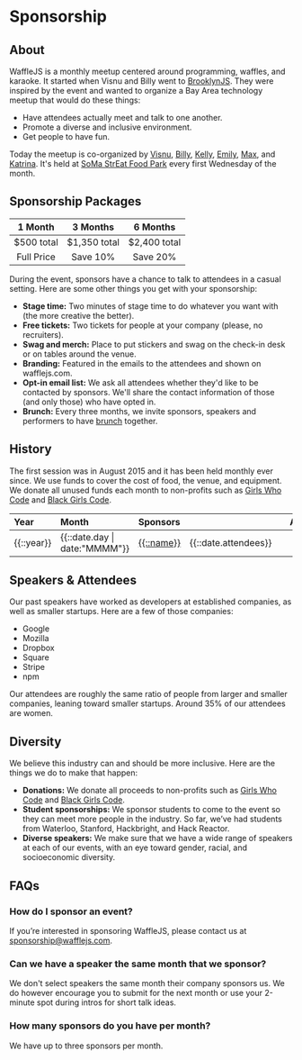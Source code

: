 Sponsorship
===========
<title>· Sponsorship</title>

About
-----
WaffleJS is a monthly meetup centered around programming, waffles, and karaoke.
It started when Visnu and Billy went to [BrooklynJS][brooklynjs]. They were inspired by
the event and wanted to organize a Bay Area technology meetup that would do
these things:

- Have attendees actually meet and talk to one another.
- Promote a diverse and inclusive environment.
- Get people to have fun.

Today the meetup is co-organized by [Visnu][@visnup], [Billy][@billyroh], [Kelly][@kng], [Emily][@nexxylove], [Max][@chromakode], and [Katrina][@kuychaco].
It's held at [SoMa StrEat Food Park][map] every first Wednesday of the month.

Sponsorship Packages
--------------------
1 Month      | 3 Months     | 6 Months
:-----------:|:------------:|:------------:
$500 total   | $1,350 total | $2,400 total
Full Price   | Save 10%     | Save 20%

During the event, sponsors have a chance to talk to attendees in a casual
setting. Here are some other things you get with your sponsorship:

- **Stage time:**
  Two minutes of stage time to do whatever you want with (the more creative the
  better).
- **Free tickets:**
  Two tickets for people at your company (please, no recruiters).
- **Swag and merch:**
  Place to put stickers and swag on the check-in desk or on tables around the
  venue.
- **Branding:**
  Featured in the emails to the attendees and shown on wafflejs.com.
- **Opt-in email list:**
  We ask all attendees whether they'd like to be contacted by sponsors. We'll
  share the contact information of those (and only those) who have opted in.
- **Brunch:**
  Every three months, we invite sponsors, speakers and performers to have
  [brunch][brunch] together.

History
-------
The first session was in August 2015 and it has been held monthly ever since.
We use funds to cover the cost of food, the venue, and equipment. We donate
all unused funds each month to non-profits such as [Girls Who Code][girlswhocode] and
[Black Girls Code][blackgirlscode].

<table>
  <thead>
    <tr>
      <th style="text-align:left">Year</th>
      <th style="text-align:left">Month</th>
      <th style="text-align:left">Sponsors</th>
      <th style="text-align:left"></th>
      <th style="text-align:left"></th>
      <th style="text-align:right">Attendees</th>
    </tr>
  </thead>
  <tbody ng-repeat="(year, months) in calendar">
    <tr ng-repeat="date in months">
      <td><span ng-show="$first">{{::year}}</span></td>
      <td><a ui-sref="index({day: date.day})">{{::date.day | date:"MMMM"}}</a></td>
      <td ng-repeat="index in [0, 1, 2]">
        <span ng-if="date.sponsors.length >= (index + 1)" ng-repeat="(name, url) in date.sponsors[index]">
          <a href="{{::url}}">{{::name}}</a>
        </span>
      </td>
      <td style="text-align:right">{{::date.attendees}}</td>
    </tr>
  </tbody>
</table>

Speakers & Attendees
--------------------
Our past speakers have worked as developers at established companies, as well
as smaller startups. Here are a few of those companies:

- Google
- Mozilla
- Dropbox
- Square
- Stripe
- npm

Our attendees are roughly the same ratio of people from larger and smaller
companies, leaning toward smaller startups. Around 35% of our attendees are
women.

Diversity
---------
We believe this industry can and should be more inclusive. Here are the things
we do to make that happen:

- **Donations:**
  We donate all proceeds to non-profits such as [Girls Who Code][girlswhocode] and
  [Black Girls Code][blackgirlscode].
- **Student sponsorships:**
  We sponsor students to come to the event so they can meet more people in the
  industry. So far, we’ve had students from Waterloo, Stanford, Hackbright, and
  Hack Reactor.
- **Diverse speakers:**
  We make sure that we have a wide range of speakers at each of our events,
  with an eye toward gender, racial, and socioeconomic diversity.

FAQs
----
### How do I sponsor an event?
If you’re interested in sponsoring WaffleJS, please contact us at
<sponsorship@wafflejs.com>.

### Can we have a speaker the same month that we sponsor?
We don't select speakers the same month their company sponsors us. We do
however encourage you to submit for the next month or use your 2-minute spot
during intros for short talk ideas.

### How many sponsors do you have per month?
We have up to three sponsors per month.

[@billyroh]: https://twitter.com/billyroh
[@chromakode]: https://twitter.com/chromakode
[@kng]: https://twitter.com/kng
[@kuychaco]: https://twitter.com/kuychaco
[@nexxylove]: https://twitter.com/nexxylove
[@visnup]: https://twitter.com/visnup
[blackgirlscode]: http://www.blackgirlscode.com/
[brooklynjs]: http://brooklynjs.com
[brunch]: https://ti.to/wafflejs/brunch
[girlswhocode]: http://girlswhocode.com/
[map]: https://goo.gl/maps/0gkOe
